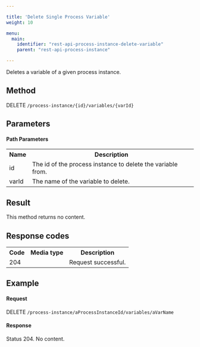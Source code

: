 ```yaml
---

title: 'Delete Single Process Variable'
weight: 10

menu:
  main:
    identifier: "rest-api-process-instance-delete-variable"
    parent: "rest-api-process-instance"

---
```



Deletes a variable of a given process instance.


Method
------

DELETE `/process-instance/{id}/variables/{varId}`


Parameters
----------
  
#### Path Parameters

<table class="table table-striped">
  <tr>
    <th>Name</th>
    <th>Description</th>
  </tr>
  <tr>
    <td>id</td>
    <td>The id of the process instance to delete the variable from.</td>
  </tr>
  <tr>
    <td>varId</td>
    <td>The name of the variable to delete.</td>
  </tr>
</table>


Result
------

This method returns no content.

  
Response codes
--------------  

<table class="table table-striped">
  <tr>
    <th>Code</th>
    <th>Media type</th>
    <th>Description</th>
  </tr>
  <tr>
    <td>204</td>
    <td></td>
    <td>Request successful.</td>
  </tr>
</table>

  
Example
-------

#### Request

DELETE `/process-instance/aProcessInstanceId/variables/aVarName`

     
#### Response
    
Status 204. No content.